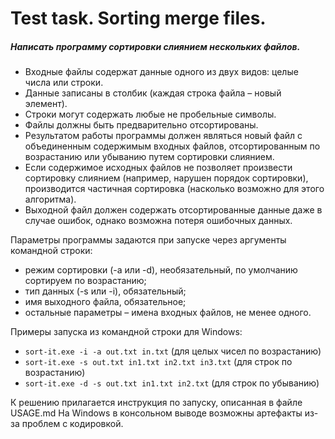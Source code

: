# Test task. Sorting merge files.

##### Написать программу сортировки слиянием нескольких файлов.

* Входные файлы содержат данные одного из двух видов: целые числа или строки.
* Данные записаны в столбик (каждая строка файла – новый элемент).
* Строки могут содержать любые не пробельные символы.
* Файлы должны быть предварительно отсортированы.
* Результатом работы программы должен являться новый файл с объединенным содержимым входных файлов, отсортированным по возрастанию или убыванию путем сортировки слиянием.
* Если содержимое исходных файлов не позволяет произвести сортировку слиянием (например, нарушен порядок сортировки), производится частичная сортировка (насколько возможно для этого алгоритма).
* Выходной файл должен содержать отсортированные данные даже в случае ошибок, однако возможна потеря ошибочных данных.

Параметры программы задаются при запуске через аргументы командной строки:
- режим сортировки (-a или -d), необязательный, по умолчанию сортируем по возрастанию;
- тип данных (-s или -i), обязательный;
- имя выходного файла, обязательное;
- остальные параметры – имена входных файлов, не менее одного. 

Примеры запуска из командной строки для Windows:
* `sort-it.exe -i -a out.txt in.txt` (для целых чисел по возрастанию)
* `sort-it.exe -s out.txt in1.txt in2.txt in3.txt` (для строк по возрастанию)
* `sort-it.exe -d -s out.txt in1.txt in2.txt` (для строк по убыванию)


К решению прилагается инструкция по запуску, описанная в файле USAGE.md
На Windows в консольном выводе возможны артефакты из-за проблем с кодировкой.